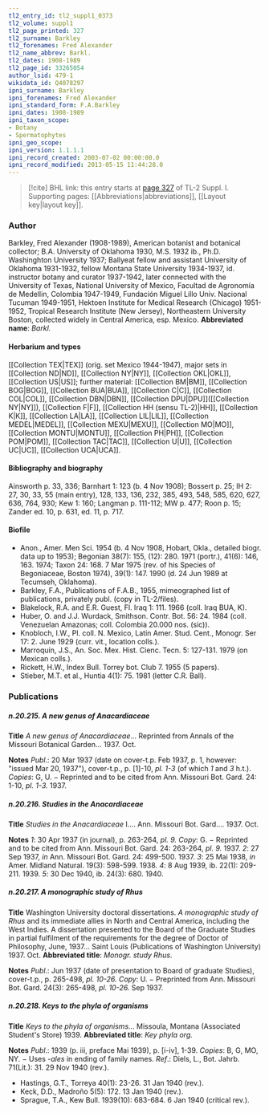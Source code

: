```yaml
---
tl2_entry_id: tl2_suppl1_0373
tl2_volume: suppl1
tl2_page_printed: 327
tl2_surname: Barkley
tl2_forenames: Fred Alexander
tl2_name_abbrev: Barkl.
tl2_dates: 1908-1989
tl2_page_id: 33265054
author_lsid: 479-1
wikidata_id: Q4078297
ipni_surname: Barkley
ipni_forenames: Fred Alexander
ipni_standard_form: F.A.Barkley
ipni_dates: 1908-1989
ipni_taxon_scope: 
- Botany
- Spermatophytes
ipni_geo_scope: 
ipni_version: 1.1.1.1
ipni_record_created: 2003-07-02 00:00:00.0
ipni_record_modified: 2013-05-15 11:44:28.0
---
```



> [!cite] BHL link: this entry starts at [page 327](https://www.biodiversitylibrary.org/page/33265054) of TL-2 Suppl. I.
> Supporting pages: [[Abbreviations|abbreviations]], [[Layout key|layout key]].

### Author

Barkley, Fred Alexander (1908-1989), American botanist and botanical collector; B.A. University of Oklahoma 1930, M.S. 1932 ib., Ph.D. Washinghton University 1937; Ballyeat fellow and assistant University of Oklahoma 1931-1932, fellow Montana State University 1934-1937, id. instructor botany and curator 1937-1942, later connected with the University of Texas, National University of Mexico, Facultad de Agronomía de Medellin, Colombia 1947-1949, Fundación Miguel Lillo Univ. Nacional Tucuman 1949-1951, Hektoen Institute for Medical Research (Chicago) 1951-1952, Tropical Research Institute (New Jersey), Northeastern University Boston, collected widely in Central America, esp. Mexico. 
**Abbreviated name**: *Barkl.*

#### Herbarium and types

[[Collection TEX|TEX]] (orig. set Mexico 1944-1947), major sets in [[Collection ND|ND]], [[Collection NY|NY]], [[Collection OKL|OKL]], [[Collection US|US]]; further material: [[Collection BM|BM]], [[Collection BOG|BOG]], [[Collection BUA|BUA]], [[Collection C|C]], [[Collection COL|COL]], [[Collection DBN|DBN]], [[Collection DPU|DPU]]([[Collection NY|NY]]), [[Collection F|F]], [[Collection HH (sensu TL-2)|HH]], [[Collection K|K]], [[Collection LA|LA]], [[Collection LIL|LIL]], [[Collection MEDEL|MEDEL]], [[Collection MEXU|MEXU]], [[Collection MO|MO]], [[Collection MONTU|MONTU]], [[Collection PH|PH]], [[Collection POM|POM]], [[Collection TAC|TAC]], [[Collection U|U]], [[Collection UC|UC]], [[Collection UCA|UCA]].

#### Bibliography and biography

Ainsworth p. 33, 336; Barnhart 1: 123 (b. 4 Nov 1908); Bossert p. 25; IH 2: 27, 30, 33, 55 (main entry), 128, 133, 136, 232, 385, 493, 548, 585, 620, 627, 636, 764, 930; Kew 1: 160; Langman p. 111-112; MW p. 477; Roon p. 15; Zander ed. 10, p. 631, ed. 11, p. 717.

#### Biofile

- Anon., Amer. Men Sci. 1954 (b. 4 Nov 1908, Hobart, Okla., detailed biogr. data up to 1953); Begonian 38(7): 155, (12): 280. 1971 (portr.), 41(6): 146, 163. 1974; Taxon 24: 168. 7 Mar 1975 (rev. of his Species of Begoniaceae, Boston 1974), 39(1): 147. 1990 (d. 24 Jun 1989 at Tecumseh, Oklahoma).
- Barkley, F.A., Publications of F.A.B., 1955, mimeographed list of publications, privately publ. (copy in TL-2/files).
- Blakelock, R.A. and E.R. Guest, Fl. Iraq 1: 111. 1966 (coll. Iraq BUA, K).
- Huber, O. and J.J. Wurdack, Smithson. Contr. Bot. 56: 24. 1984 (coll. Venezuelan Amazonas; coll. Colombia 20.000 nos. (sic)).
- Knobloch, I.W., Pl. coll. N. Mexico, Latin Amer. Stud. Cent., Monogr. Ser 17: 2. June 1929 (curr. vit., location colls.).
- Marroquín, J.S., An. Soc. Mex. Hist. Cienc. Tecn. 5: 127-131. 1979 (on Mexican colls.).
- Rickett, H.W., Index Bull. Torrey bot. Club 7. 1955 (5 papers).
- Stieber, M.T. et al., Huntia 4(1): 75. 1981 (letter C.R. Ball).

### Publications

##### n.20.215. A new genus of Anacardiaceae

**Title**
*A new genus of Anacardiaceae*... Reprinted from Annals of the Missouri Botanical Garden... 1937. Oct.

**Notes**
*Publ*.: 20 Mar 1937 (date on cover-t.p. Feb 1937, p. 1, however: "issued Mar 20, 1937"), cover-t.p., p. \[1\]-10, *pl. 1-3* (of which *1* and *3* h.t.). *Copies*: G, U. − Reprinted and to be cited from Ann. Missouri Bot. Gard. 24: 1-10, *pl. 1-3.* 1937.

##### n.20.216. Studies in the Anacardiaceae

**Title**
*Studies in the Anacardiaceae* I.... Ann. Missouri Bot. Gard.... 1937. Oct.

**Notes**
*1*: 30 Apr 1937 (in journal), p. 263-264, *pl. 9.* *Copy*: G. − Reprinted and to be cited from Ann. Missouri Bot. Gard. 24: 263-264, *pl. 9.* 1937.
*2*: 27 Sep 1937, *in* Ann. Missouri Bot. Gard. 24: 499-500. 1937.
*3*: 25 Mai 1938, *in* Amer. Midland Natural. 19(3): 598-599. 1938.
*4*: 8 Aug 1939, ib. 22(1): 209-211. 1939.
*5*: 30 Dec 1940, ib. 24(3): 680. 1940.

##### n.20.217. A monographic study of Rhus

**Title**
Washington University doctoral dissertations. *A monographic study of Rhus* and its immediate allies in North and Central America, including the West Indies. A dissertation presented to the Board of the Graduate Studies in partial fulfilment of the requirements for the degree of Doctor of Philosophy, June, 1937... Saint Louis (Publications of Washington University) 1937. Oct.
**Abbreviated title**: *Monogr. study Rhus*.

**Notes**
*Publ*.: Jun 1937 (date of presentation to Board of graduate Studies), cover-t.p., p. 265-498, *pl. 10-26.* *Copy*: U. − Preprinted from Ann. Missouri Bot. Gard. 24(3): 265-498, *pl. 10-26.* Sep 1937.

##### n.20.218. Keys to the phyla of organisms

**Title**
*Keys to the phyla of organisms*... Missoula, Montana (Associated Student's Store) 1939.
**Abbreviated title**: *Key phyla org.*

**Notes**
*Publ*.: 1939 (p. iii, preface Mai 1939), p. \[i-iv\], 1-39. *Copies*: B, G, MO, NY. − Uses -*ales* in ending of family names.
*Ref*.: Diels, L., Bot. Jahrb. 71(Lit.): 31. 29 Nov 1940 (rev.).
- Hastings, G.T., Torreya 40(1): 23-26. 31 Jan 1940 (rev.).
- Keck, D.D., Madroño 5(5): 172. 13 Jan 1940 (rev.).
- Sprague, T.A., Kew Bull. 1939(10): 683-684. 6 Jan 1940 (critical rev.).

